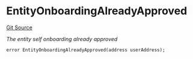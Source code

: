 # EntityOnboardingAlreadyApproved
[Git Source](https://github.com/nayms/contracts-v3/blob/ea2c06f70609c813d27d424e0330651d3c634d21/src/shared/CustomErrors.sol)

*The entity self onboarding already approved*


```solidity
error EntityOnboardingAlreadyApproved(address userAddress);
```

